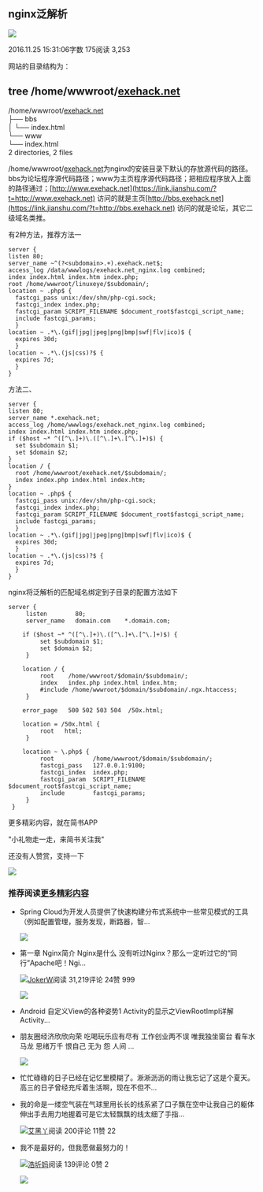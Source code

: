 ## nginx泛解析

[![](https://upload.jianshu.io/users/upload_avatars/3816230/40cd33788a46?imageMogr2/auto-orient/strip|imageView2/1/w/96/h/96/format/webp)](https://www.jianshu.com/u/f9011441ade4)

2016.11.25 15:31:06字数 175阅读 3,253

网站的目录结构为：

## tree /home/wwwroot/[exehack.net](https://link.jianshu.com/?t=http://exehack.net)

/home/wwwroot/[exehack.net](https://link.jianshu.com/?t=http://exehack.net)  
├── bbs  
│ └── index.html  
└── www  
└── index.html  
2 directories, 2 files

/home/wwwroot/[exehack.net](https://link.jianshu.com/?t=http://exehack.net)为nginx的安装目录下默认的存放源代码的路径。  
bbs为论坛程序源代码路径；www为主页程序源代码路径；把相应程序放入上面的路径通过；[http://www.exehack.net](https://link.jianshu.com/?t=http://www.exehack.net) 访问的就是主页[http://bbs.exehack.net](https://link.jianshu.com/?t=http://bbs.exehack.net) 访问的就是论坛，其它二级域名类推。

有2种方法，推荐方法一

```
server {
listen 80;
server_name ~^(?<subdomain>.+).exehack.net$;
access_log /data/wwwlogs/exehack.net_nginx.log combined;
index index.html index.htm index.php;
root /home/wwwroot/linuxeye/$subdomain/;
location ~ .php$ {
  fastcgi_pass unix:/dev/shm/php-cgi.sock;
  fastcgi_index index.php;
  fastcgi_param SCRIPT_FILENAME $document_root$fastcgi_script_name;
  include fastcgi_params;
  }
location ~ .*\.(gif|jpg|jpeg|png|bmp|swf|flv|ico)$ {
  expires 30d;
  }
location ~ .*\.(js|css)?$ {
  expires 7d;
  }
}

```

方法二、

```
server {
listen 80;
server_name *.exehack.net;
access_log /home/wwwlogs/exehack.net_nginx.log combined;
index index.html index.htm index.php;
if ($host ~* ^([^\.]+)\.([^\.]+\.[^\.]+)$) {
  set $subdomain $1;
  set $domain $2;
}
location / {
  root /home/wwwroot/exehack.net/$subdomain/;
  index index.php index.html index.htm;
}
location ~ .php$ {
  fastcgi_pass unix:/dev/shm/php-cgi.sock;
  fastcgi_index index.php;
  fastcgi_param SCRIPT_FILENAME $document_root$fastcgi_script_name;
  include fastcgi_params;
  }
location ~ .*\.(gif|jpg|jpeg|png|bmp|swf|flv|ico)$ {
  expires 30d;
  }
location ~ .*\.(js|css)?$ {
  expires 7d;
  }
}
```

nginx将泛解析的匹配域名绑定到子目录的配置方法如下

```
server {
     listen        80;
     server_name   domain.com    *.domain.com;

    if ($host ~* ^([^\.]+)\.([^\.]+\.[^\.]+)$) {
         set $subdomain $1;
         set $domain $2;
     }

    location / {
         root    /home/wwwroot/$domain/$subdomain/;
         index   index.php index.html index.htm;
         #include /home/wwwroot/$domain/$subdomain/.ngx.htaccess;
     }

    error_page   500 502 503 504  /50x.html;

    location = /50x.html {
         root   html;
     }

    location ~ \.php$ {
         root           /home/wwwroot/$domain/$subdomain/;
         fastcgi_pass   127.0.0.1:9100;
         fastcgi_index  index.php;
         fastcgi_param  SCRIPT_FILENAME  $document_root$fastcgi_script_name;
         include        fastcgi_params;
     }
 }

```

更多精彩内容，就在简书APP

"小礼物走一走，来简书关注我"

还没有人赞赏，支持一下

[![  ](https://upload.jianshu.io/users/upload_avatars/3816230/40cd33788a46?imageMogr2/auto-orient/strip|imageView2/1/w/100/h/100/format/webp)](https://www.jianshu.com/u/f9011441ade4)

### 推荐阅读[更多精彩内容](https://www.jianshu.com/)

-   Spring Cloud为开发人员提供了快速构建分布式系统中一些常见模式的工具（例如配置管理，服务发现，断路器，智...
    
    [![](https://upload-images.jianshu.io/upload_images/7328262-54f7992145380c10.png?imageMogr2/auto-orient/strip|imageView2/1/w/300/h/240/format/webp)](https://www.jianshu.com/p/46fd0faecac1)
-   第一章 Nginx简介 Nginx是什么 没有听过Nginx？那么一定听过它的“同行”Apache吧！Ngi...
    
    [![](https://cdn2.jianshu.io/assets/default_avatar/7-0993d41a595d6ab6ef17b19496eb2f21.jpg)JokerW](https://www.jianshu.com/u/951a20323565)阅读 31,219评论 24赞 999
    
    [![](https://upload-images.jianshu.io/upload_images/2007846-c716637460dee7a5?imageMogr2/auto-orient/strip|imageView2/1/w/300/h/240/format/webp)](https://www.jianshu.com/p/630e2e1ca57f)
-   Android 自定义View的各种姿势1 Activity的显示之ViewRootImpl详解 Activity...
    
-   朋友圈经济欣欣向荣 吃喝玩乐应有尽有 工作创业两不误 唯我独坐窗台 看车水马龙 思绪万千 恨自己 无为 怨 人间 ...
    
    [![](https://upload-images.jianshu.io/upload_images/8746283-a1fe6c09ffbf9717.jpg?imageMogr2/auto-orient/strip|imageView2/1/w/300/h/240/format/webp)](https://www.jianshu.com/p/a185eac27a87)
-   忙忙碌碌的日子已经在记忆里模糊了。淅淅沥沥的雨让我忘记了这是个夏天。高三的日子曾经充斥着生活啊，现在不但不...
    
-   我的命是一缕空气装在气球里用长长的线系紧了口子飘在空中让我自己的躯体伸出手去用力地握着可是它太轻飘飘的线太细了手指...
    
    [![](https://cdn2.jianshu.io/assets/default_avatar/3-9a2bcc21a5d89e21dafc73b39dc5f582.jpg)艾黑丫](https://www.jianshu.com/u/24dc3139d00f)阅读 200评论 11赞 22
    
-   我不是最好的，但我愿做最努力的！
    
    [![](https://upload.jianshu.io/users/upload_avatars/5017429/b2e55503-752f-482c-9673-363e02a1a076?imageMogr2/auto-orient/strip|imageView2/1/w/48/h/48/format/webp)浩圻妈](https://www.jianshu.com/u/72d099dcf3bd)阅读 139评论 0赞 2
    
    [![](https://upload-images.jianshu.io/upload_images/5017429-97d92575add3bd4f.jpg?imageMogr2/auto-orient/strip|imageView2/1/w/300/h/240/format/webp)](https://www.jianshu.com/p/e2c5df3291fc)